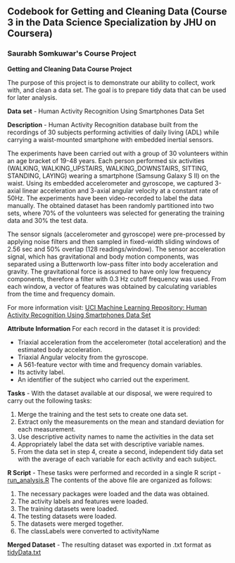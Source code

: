 ## **Codebook for Getting and Cleaning Data (Course 3 in the Data Science Specialization by JHU on Coursera)**
### Saurabh Somkuwar's Course Project

**Getting and Cleaning Data Course Project**

The purpose of this project is to demonstrate our ability to collect, work with, and clean a data set. The goal is to prepare tidy data that can be used for later analysis.

**Data set** - Human Activity Recognition Using Smartphones Data Set

**Description** - 
Human Activity Recognition database built from the recordings of 30 subjects performing activities of daily living (ADL) while carrying a waist-mounted smartphone with embedded inertial sensors.

The experiments have been carried out with a group of 30 volunteers within an age bracket of 19-48 years. Each person performed six activities (WALKING, WALKING_UPSTAIRS, WALKING_DOWNSTAIRS, SITTING, STANDING, LAYING) wearing a smartphone (Samsung Galaxy S II) on the waist. Using its embedded accelerometer and gyroscope, we captured 3-axial linear acceleration and 3-axial angular velocity at a constant rate of 50Hz. The experiments have been video-recorded to label the data manually. The obtained dataset has been randomly partitioned into two sets, where 70% of the volunteers was selected for generating the training data and 30% the test data.

The sensor signals (accelerometer and gyroscope) were pre-processed by applying noise filters and then sampled in fixed-width sliding windows of 2.56 sec and 50% overlap (128 readings/window). The sensor acceleration signal, which has gravitational and body motion components, was separated using a Butterworth low-pass filter into body acceleration and gravity. The gravitational force is assumed to have only low frequency components, therefore a filter with 0.3 Hz cutoff frequency was used. From each window, a vector of features was obtained by calculating variables from the time and frequency domain.

For more information visit: [UCI Machine Learning Repository: Human Activity Recognition Using Smartphones Data Set](http://archive.ics.uci.edu/ml/datasets/Human+Activity+Recognition+Using+Smartphones)

**Attribute Information**
For each record in the dataset it is provided:
- Triaxial acceleration from the accelerometer (total acceleration) and the estimated body acceleration.
- Triaxial Angular velocity from the gyroscope.
- A 561-feature vector with time and frequency domain variables.
- Its activity label.
- An identifier of the subject who carried out the experiment.

**Tasks** - 
With the dataset available at our disposal, we were required to carry out the following tasks:
1. Merge the training and the test sets to create one data set.
2. Extract only the measurements on the mean and standard deviation for each measurement.
3. Use descriptive activity names to name the activities in the data set
4. Appropriately label the data set with descriptive variable names.
5. From the data set in step 4, create a second, independent tidy data set with the average of each variable for each activity and each subject.

**R Script** - 
These tasks were performed and recorded in a single R script - [run_analysis.R](https://github.com/Saurabh7Pull/GettingAndCleaningData/blob/master/run_analysis.R)
The contents of the above file are organized as follows:
1. The necessary packages were loaded and the data was obtained.
2. The activity labels and features were loaded.
3. The training datasets were loaded.
4. The testing datasets were loaded.
5. The datasets were merged together.
6. The classLabels were converted to activityName

**Merged Dataset** - 
The resulting dataset was exported in .txt format as [tidyData.txt](https://github.com/Saurabh7Pull/GettingAndCleaningData/blob/master/tidyData.txt)
